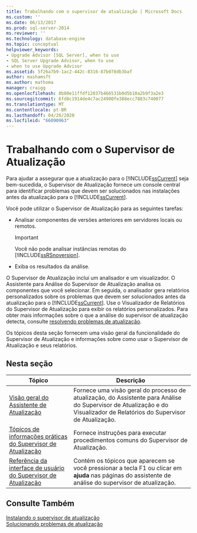 ```yaml
---
title: Trabalhando com o supervisor de atualização | Microsoft Docs
ms.custom: ''
ms.date: 06/13/2017
ms.prod: sql-server-2014
ms.reviewer: ''
ms.technology: database-engine
ms.topic: conceptual
helpviewer_keywords:
- Upgrade Advisor [SQL Server], when to use
- SQL Server Upgrade Advisor, when to use
- when to use Upgrade Advisor
ms.assetid: 5f26a7b9-1ac2-442c-8316-87b078db3baf
author: mashamsft
ms.author: mathoma
manager: craigg
ms.openlocfilehash: 8b80e11ffdf12037b466531b0d5b10a2b9f3a2e3
ms.sourcegitcommit: 6fd8c1914de4c7ac24900fe388ecc7883c740077
ms.translationtype: MT
ms.contentlocale: pt-BR
ms.lasthandoff: 04/26/2020
ms.locfileid: "66090963"
---
```

# <a name="working-with-upgrade-advisor"></a>Trabalhando com o Supervisor de Atualização
  Para ajudar a assegurar que a atualização para o [!INCLUDE[ssCurrent](../../includes/sscurrent-md.md)] seja bem-sucedida, o Supervisor de Atualização fornece um console central para identificar problemas que devem ser solucionados nas instalações antes da atualização para o [!INCLUDE[ssCurrent](../../includes/sscurrent-md.md)].  
  
 Você pode utilizar o Supervisor de Atualização para as seguintes tarefas:  
  
-   Analisar componentes de versões anteriores em servidores locais ou remotos.  
  
    > [!IMPORTANT]  
    >  Você não pode analisar instâncias remotas do [!INCLUDE[ssRSnoversion](../../includes/ssrsnoversion-md.md)].  
  
-   Exiba os resultados da análise.  
  
 O Supervisor de Atualização inclui um analisador e um visualizador. O Assistente para Análise do Supervisor de Atualização analisa os componentes que você selecionar. Em seguida, o analisador gera relatórios personalizados sobre os problemas que devem ser solucionados antes da atualização para o [!INCLUDE[ssCurrent](../../includes/sscurrent-md.md)]. Use o Visualizador de Relatórios do Supervisor de Atualização para exibir os relatórios personalizados. Para obter mais informações sobre o que a análise do supervisor de atualização detecta, consulte [resolvendo problemas de atualização](../../../2014/sql-server/install/resolving-upgrade-issues.md).  
  
 Os tópicos desta seção fornecem uma visão geral da funcionalidade do Supervisor de Atualização e informações sobre como usar o Supervisor de Atualização e seus relatórios.  
  
## <a name="in-this-section"></a>Nesta seção  
  
|Tópico|Descrição|  
|-----------|-----------------|  
|[Visão geral do Assistente de Atualização](../../../2014/sql-server/install/overview-of-upgrade-advisor.md)|Fornece uma visão geral do processo de atualização, do Assistente para Análise do Supervisor de Atualização e do Visualizador de Relatórios do Supervisor de Atualização.|  
|[Tópicos de informações práticas do Supervisor de Atualização](../../../2014/sql-server/install/upgrade-advisor-how-to-topics.md)|Fornece instruções para executar procedimentos comuns do Supervisor de Atualização.|  
|[Referência da interface de usuário do Supervisor de Atualização](../../../2014/sql-server/install/upgrade-advisor-user-interface-reference.md)|Contém os tópicos que aparecem se você pressionar a tecla F1 ou clicar em **ajuda** nas páginas do assistente de análise do supervisor de atualização.|  
  
## <a name="see-also"></a>Consulte Também  
 [Instalando o supervisor de atualização](../../../2014/sql-server/install/installing-upgrade-advisor.md)   
 [Solucionando problemas de atualização](../../../2014/sql-server/install/resolving-upgrade-issues.md)  
  
  
